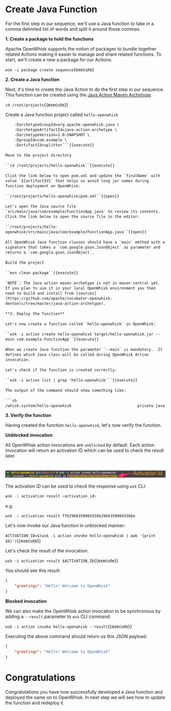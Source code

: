 # Create Java Function

For the first step in our sequence, we'll use a Java function to take in a comma delimited list of words and split it around those commas.


**1. Create a package to hold the functions**

Apache OpenWhisk supports the notion of packages to bundle together related Actions making it easier to manage and share related 
functions.  To start, we'll create a new a package for our Actions:

``wsk -i package create sequence``{execute}

**2. Create a Java function**

Next, it's time to create the Java Action to do the first step in our sequence.  This function can be created using the [Java Action 
Maven Archetype](https://github.com/apache/incubator-openwhisk-devtools/tree/master/java-action-archetype).  

``cd /root/projects``{{execute}}

Create a Java function project called `hello-openwhisk`

```mvn archetype:generate \
    -DarchetypeGroupId=org.apache.openwhisk.java \
    -DarchetypeArtifactId=java-action-archetype \
    -DarchetypeVersion=1.0-SNAPSHOT \
    -DgroupId=com.example \
    -DartifactId=splitter```{{execute}}

Move to the project directory

``cd /root/projects/hello-openwhisk``{{execute}}

Click the link below to open pom.xml and update the `finalName` with value `${artifactId}` that helps us avoid long jar names during function deployment on OpenWhisk:

``/root/projects/hello-openwhisk/pom.xml``{{open}}

Let's open the Java source file `src/main/java/com/example/FunctionApp.java` to review its contents.  Click the link below to open the source file in the editor:

``/root/projects/hello-openwhisk/src/main/java/com/example/FunctionApp.java``{{open}}

All OpenWhisk Java function classes should have a `main` method with a signature that takes a `com.google.gson.JsonObject` as parameter and returns a `com.google.gson.JsonObject`.

Build the project

``mvn clean package``{{execute}}

`NOTE`: The Java action maven archetype is not in maven central yet.  If you plan to use it in your local OpenWhisk environment you then 
need to build and install from [sources](https://github.com/apache/incubator-openwhisk-devtools/tree/master/java-action-archetype).

**2. Deploy the function**

Let's now create a function called `hello-openwhisk` in OpenWhisk:

``wsk -i action create hello-openwhisk target/hello-openwhisk.jar --main com.example.FunctionApp``{{execute}}

When we create Java function the parameter `--main` is mandatory.  It defines which Java class will be called during OpenWhisk Action invocation.

Let's check if the function is created correctly:

``wsk -i action list | grep 'hello-openwhisk'``{{execute}}

The output of the command should show something like:

```sh
/whisk.system/hello-openwhisk                             private java
```

**3. Verify the function**

Having created the function `hello-openwhisk`, let's now verify the function.

**Unblocked invocation**

All OpenWhisk action invocations are `unblocked` by default.  Each action invocation will return an activation ID which can be used to check the result later.

![Web Console Login](../assets/ow_action_with_activation_id.png)

The activation ID can be used to  check the response using `wsk` CLI:

```sh
wsk -i activation result <activation_id>
```

e.g. 

```sh
wsk -i activation result ffb2966350904356b29663509043566e
```

Let's now invoke our Java function in unblocked manner:

``ACTIVATION_ID=$(wsk -i action invoke hello-openwhisk | awk '{print $6}')``{{execute}}

Let's check the result of the invocation:

``wsk -i activation result $ACTIVATION_ID``{{execute}}

You should see this result:

```json
{
    "greetings": "Hello! Welcome to OpenWhisk"
}
```

**Blocked invocation**

We can also make the OpenWhisk action invocation to be synchronous by adding a `--result` parameter to `wsk` CLI command: 

``wsk -i action invoke hello-openwhisk --result``{{execute}}

Executing the above command should return us this JSON payload:

```json
{
    "greetings": "Hello! Welcome to OpenWhisk"
}
```

# Congratulations

Congratulations you have now successfully developed a Java function and deployed the same on to OpenWhisk.   In next step we will see how to update the function and redeploy it.
